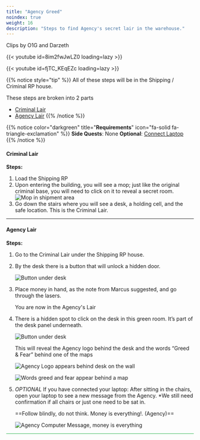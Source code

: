 ```yaml
---
title: "Agency Greed"
noindex: true
weight: 16
description: "Steps to find Agency's secret lair in the warehouse."
---
```


Clips by O1G and Darzeth


{{< youtube id=8im2fwJwLZ0 loading=lazy >}}


{{< youtube id=fjTC_KEqEZc loading=lazy >}}


{{% notice style="tip" %}}
All of these steps will be in the Shipping / Criminal RP house.

These steps are broken into 2 parts

- [Criminal Lair](#criminal-lair)
- [Agency Lair](#agency-lair)
{{% /notice %}}

{{% notice color="darkgreen" title="**Requirements**" icon="fa-solid fa-triangle-exclamation"  %}}
**Side Quests**: None 
**Optional**:  [Connect Laptop](lore/tools/connect_laptop)
{{% /notice %}}

#### Criminal Lair

**Steps:**
1. Load the Shipping RP 
1. Upon entering the building, you will see a mop; just like the original criminal base, you will need to click on it to reveal a secret room.
	![Mop in shipment area](/images/bh/agency_greed_mop.jpg)
1. Go down the stairs where you will see a desk, a holding cell, and the safe location. This is the Criminal Lair.

<hr>

#### Agency Lair

**Steps:**
1. Go to the Criminal Lair under the Shipping RP house.
1. By the desk there is a button that will unlock a hidden door.
	
	![Button under desk](/images/bh/agency_greed_desk_1_button.jpg)
1. Place money in hand, as the note from Marcus suggested, and go through the lasers.
	
	You are now in the Agency's Lair
1. There is a hidden spot to click on the desk in this green room. It’s part of the desk panel underneath.
	
	![Button under desk](/images/bh/agency_greed_desk_2_button.jpg)

	This will reveal the Agency logo behind the desk and the words “Greed & Fear” behind one of the maps
	
	![Agency Logo appears behind desk on the wall](/images/bh/agency_greed_logo.jpg)
	
	![Words greed and fear appear behind a map](/images/bh/agency_greed_and_fear.jpg)

1. *OPTIONAL* If you have connected your laptop: After sitting in the chairs, open your laptop to see a new message from the Agency. *We still need confirmation if all chairs or just one need to be sat in.

	==Follow blindly, do not think. Money is everything!. (Agency)==
	
	![Agency Computer Message, money is everything](/images/bh/agency_greed_comp_message.jpg)


<hr style="background-color: #28b44c" size=8>